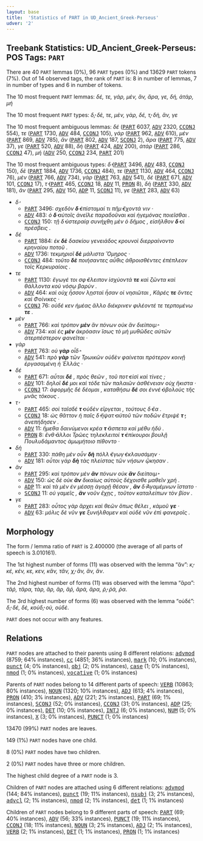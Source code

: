 ```yaml
---
layout: base
title:  'Statistics of PART in UD_Ancient_Greek-Perseus'
udver: '2'
---
```


## Treebank Statistics: UD_Ancient_Greek-Perseus: POS Tags: `PART`

There are 40 `PART` lemmas (0%), 96 `PART` types (0%) and 13629 `PART` tokens (7%).
Out of 14 observed tags, the rank of `PART` is: 8 in number of lemmas, 7 in number of types and 6 in number of tokens.

The 10 most frequent `PART` lemmas: <em>δέ, τε, γάρ, μέν, ἄν, ἄρα, γε, δή, ἀτάρ, μή</em>

The 10 most frequent `PART` types:  <em>δ̓, δὲ, τε, μὲν, γὰρ, δέ, τ̓, δὴ, ἂν, γε</em>

The 10 most frequent ambiguous lemmas: <em>δέ</em> (<tt><a href="grc_perseus-pos-PART.html">PART</a></tt> 6037, <tt><a href="grc_perseus-pos-ADV.html">ADV</a></tt> 2320, <tt><a href="grc_perseus-pos-CCONJ.html">CCONJ</a></tt> 554), <em>τε</em> (<tt><a href="grc_perseus-pos-PART.html">PART</a></tt> 1730, <tt><a href="grc_perseus-pos-ADV.html">ADV</a></tt> 484, <tt><a href="grc_perseus-pos-CCONJ.html">CCONJ</a></tt> 105), <em>γάρ</em> (<tt><a href="grc_perseus-pos-PART.html">PART</a></tt> 962, <tt><a href="grc_perseus-pos-ADV.html">ADV</a></tt> 610), <em>μέν</em> (<tt><a href="grc_perseus-pos-PART.html">PART</a></tt> 869, <tt><a href="grc_perseus-pos-ADV.html">ADV</a></tt> 785), <em>ἄν</em> (<tt><a href="grc_perseus-pos-PART.html">PART</a></tt> 802, <tt><a href="grc_perseus-pos-ADV.html">ADV</a></tt> 187, <tt><a href="grc_perseus-pos-SCONJ.html">SCONJ</a></tt> 2), <em>ἄρα</em> (<tt><a href="grc_perseus-pos-PART.html">PART</a></tt> 775, <tt><a href="grc_perseus-pos-ADV.html">ADV</a></tt> 37), <em>γε</em> (<tt><a href="grc_perseus-pos-PART.html">PART</a></tt> 520, <tt><a href="grc_perseus-pos-ADV.html">ADV</a></tt> 88), <em>δή</em> (<tt><a href="grc_perseus-pos-PART.html">PART</a></tt> 424, <tt><a href="grc_perseus-pos-ADV.html">ADV</a></tt> 200), <em>ἀτάρ</em> (<tt><a href="grc_perseus-pos-PART.html">PART</a></tt> 286, <tt><a href="grc_perseus-pos-CCONJ.html">CCONJ</a></tt> 47), <em>μή</em> (<tt><a href="grc_perseus-pos-ADV.html">ADV</a></tt> 250, <tt><a href="grc_perseus-pos-CCONJ.html">CCONJ</a></tt> 234, <tt><a href="grc_perseus-pos-PART.html">PART</a></tt> 201)

The 10 most frequent ambiguous types:  <em>δ̓</em> (<tt><a href="grc_perseus-pos-PART.html">PART</a></tt> 3496, <tt><a href="grc_perseus-pos-ADV.html">ADV</a></tt> 483, <tt><a href="grc_perseus-pos-CCONJ.html">CCONJ</a></tt> 150), <em>δὲ</em> (<tt><a href="grc_perseus-pos-PART.html">PART</a></tt> 1884, <tt><a href="grc_perseus-pos-ADV.html">ADV</a></tt> 1736, <tt><a href="grc_perseus-pos-CCONJ.html">CCONJ</a></tt> 484), <em>τε</em> (<tt><a href="grc_perseus-pos-PART.html">PART</a></tt> 1130, <tt><a href="grc_perseus-pos-ADV.html">ADV</a></tt> 464, <tt><a href="grc_perseus-pos-CCONJ.html">CCONJ</a></tt> 76), <em>μὲν</em> (<tt><a href="grc_perseus-pos-PART.html">PART</a></tt> 766, <tt><a href="grc_perseus-pos-ADV.html">ADV</a></tt> 734), <em>γὰρ</em> (<tt><a href="grc_perseus-pos-PART.html">PART</a></tt> 763, <tt><a href="grc_perseus-pos-ADV.html">ADV</a></tt> 541), <em>δέ</em> (<tt><a href="grc_perseus-pos-PART.html">PART</a></tt> 671, <tt><a href="grc_perseus-pos-ADV.html">ADV</a></tt> 101, <tt><a href="grc_perseus-pos-CCONJ.html">CCONJ</a></tt> 17), <em>τ̓</em> (<tt><a href="grc_perseus-pos-PART.html">PART</a></tt> 465, <tt><a href="grc_perseus-pos-CCONJ.html">CCONJ</a></tt> 18, <tt><a href="grc_perseus-pos-ADV.html">ADV</a></tt> 11, <tt><a href="grc_perseus-pos-PRON.html">PRON</a></tt> 8), <em>δὴ</em> (<tt><a href="grc_perseus-pos-PART.html">PART</a></tt> 330, <tt><a href="grc_perseus-pos-ADV.html">ADV</a></tt> 181), <em>ἂν</em> (<tt><a href="grc_perseus-pos-PART.html">PART</a></tt> 295, <tt><a href="grc_perseus-pos-ADV.html">ADV</a></tt> 150, <tt><a href="grc_perseus-pos-ADP.html">ADP</a></tt> 11, <tt><a href="grc_perseus-pos-SCONJ.html">SCONJ</a></tt> 11), <em>γε</em> (<tt><a href="grc_perseus-pos-PART.html">PART</a></tt> 283, <tt><a href="grc_perseus-pos-ADV.html">ADV</a></tt> 63)


* <em>δ̓</em>
  * <tt><a href="grc_perseus-pos-PART.html">PART</a></tt> 3496: <em>σχεδὸν <b>δ̓</b> ἐπίσταμαί τι πῆμ̓ ἔχοντά νιν ·</em>
  * <tt><a href="grc_perseus-pos-ADV.html">ADV</a></tt> 483: <em>ὁ <b>δ̓</b> αὐτοῖς ἀνεῖλε παραδοῦναι καὶ ἡγεμόνας ποιεῖσθαι .</em>
  * <tt><a href="grc_perseus-pos-CCONJ.html">CCONJ</a></tt> 150: <em>τῇ δ̓ ὑστεραίᾳ συνήχθη μὲν ὁ δῆμος , εἰσῆλθον <b>δ̓</b> οἱ πρέσβεις .</em>
* <em>δὲ</em>
  * <tt><a href="grc_perseus-pos-PART.html">PART</a></tt> 1884: <em>ἐκ <b>δὲ</b> δασκίου γενειάδος κρουνοὶ διερραίνοντο κρηναίου ποτοῦ .</em>
  * <tt><a href="grc_perseus-pos-ADV.html">ADV</a></tt> 1736: <em>τεκμηριοῖ <b>δὲ</b> μάλιστα Ὅμηρος ·</em>
  * <tt><a href="grc_perseus-pos-CCONJ.html">CCONJ</a></tt> 484: <em>τοῦτο <b>δὲ</b> ποιήσαντες αὖθις ἁθροισθέντες ἐπέπλεον τοῖς Κερκυραίοις .</em>
* <em>τε</em>
  * <tt><a href="grc_perseus-pos-PART.html">PART</a></tt> 1130: <em>ἔγωγέ τοι σφ̓ ἔλειπον ἰσχύοντά <b>τε</b> καὶ ζῶντα καὶ θάλλοντα κοὐ νόσῳ βαρύν .</em>
  * <tt><a href="grc_perseus-pos-ADV.html">ADV</a></tt> 464: <em>καὶ οὐχ ἧσσον λῃσταὶ ἦσαν οἱ νησιῶται , Κᾶρές <b>τε</b> ὄντες καὶ Φοίνικες ·</em>
  * <tt><a href="grc_perseus-pos-CCONJ.html">CCONJ</a></tt> 76: <em>οὐδέ κεν ἡμέας ἄλλο διέκρινεν φιλέοντέ τε τερπομένω <b>τε</b> .</em>
* <em>μὲν</em>
  * <tt><a href="grc_perseus-pos-PART.html">PART</a></tt> 766: <em>καὶ τρόπον <b>μὲν</b> ἂν πόνων οὐκ ἂν διείποιμ̓ ·</em>
  * <tt><a href="grc_perseus-pos-ADV.html">ADV</a></tt> 734: <em>καὶ ἐς <b>μὲν</b> ἀκρόασιν ἴσως τὸ μὴ μυθῶδες αὐτῶν ἀτερπέστερον φανεῖται ·</em>
* <em>γὰρ</em>
  * <tt><a href="grc_perseus-pos-PART.html">PART</a></tt> 763: <em>οὐ <b>γὰρ</b> οἶδ̓ ·</em>
  * <tt><a href="grc_perseus-pos-ADV.html">ADV</a></tt> 541: <em>πρὸ <b>γὰρ</b> τῶν Τρωικῶν οὐδὲν φαίνεται πρότερον κοινῇ ἐργασαμένη ἡ Ἑλλάς ·</em>
* <em>δέ</em>
  * <tt><a href="grc_perseus-pos-PART.html">PART</a></tt> 671: <em>αὗται <b>δέ</b> , πρὸς θεῶν , τοῦ ποτ̓ εἰσὶ καὶ τίνες ;</em>
  * <tt><a href="grc_perseus-pos-ADV.html">ADV</a></tt> 101: <em>δηλοῖ <b>δέ</b> μοι καὶ τόδε τῶν παλαιῶν ἀσθένειαν οὐχ ἥκιστα ·</em>
  * <tt><a href="grc_perseus-pos-CCONJ.html">CCONJ</a></tt> 17: <em>ἀφορμῆς δὲ δέομαι , καταθήσω <b>δέ</b> σοι ἐννέ̓ ὀβολοὺς τῆς μνᾶς τόκους .</em>
* <em>τ̓</em>
  * <tt><a href="grc_perseus-pos-PART.html">PART</a></tt> 465: <em>σοὶ ταῖσδέ <b>τ̓</b> οὐδὲν εἴργεται , τούτους δ̓ ἔα .</em>
  * <tt><a href="grc_perseus-pos-CCONJ.html">CCONJ</a></tt> 18: <em>ὡς θᾶττον ἡ παῖς δ̓ ἥψατ̓ αὐτοῦ τῶν ποδῶν ἔτριψὲ <b>τ̓</b> , ἀνεπήδησεν .</em>
  * <tt><a href="grc_perseus-pos-ADV.html">ADV</a></tt> 11: <em>ἥμεθα δαινύμενοι κρέα <b>τ̓</b> ἄσπετα καὶ μέθυ ἡδύ .</em>
  * <tt><a href="grc_perseus-pos-PRON.html">PRON</a></tt> 8: <em>ἔνθ̓ ἄλλοι Τρῶες τηλεκλειτοί <b>τ̓</b> ἐπίκουροι βουλῇ Πουλυδάμαντος ἀμωμήτοιο πίθοντο ·</em>
* <em>δὴ</em>
  * <tt><a href="grc_perseus-pos-PART.html">PART</a></tt> 330: <em>πάθη μὲν οὖν <b>δὴ</b> πόλλ̓ ἔγωγ̓ ἐκλαυσάμην ·</em>
  * <tt><a href="grc_perseus-pos-ADV.html">ADV</a></tt> 181: <em>οὗτοι γὰρ <b>δὴ</b> τὰς πλείστας τῶν νήσων ᾤκησαν .</em>
* <em>ἂν</em>
  * <tt><a href="grc_perseus-pos-PART.html">PART</a></tt> 295: <em>καὶ τρόπον μὲν <b>ἂν</b> πόνων οὐκ <b>ἂν</b> διείποιμ̓ ·</em>
  * <tt><a href="grc_perseus-pos-ADV.html">ADV</a></tt> 150: <em>ὡς δὲ οὐκ <b>ἂν</b> δικαίως αὐτοὺς δέχοισθε μαθεῖν χρή .</em>
  * <tt><a href="grc_perseus-pos-ADP.html">ADP</a></tt> 11: <em>καὶ τὰ μὲν ἐν μέσσῃ ἀγορῇ θέσαν , <b>ἂν</b> δ̓ Ἀγαμέμνων ἵστατο ·</em>
  * <tt><a href="grc_perseus-pos-SCONJ.html">SCONJ</a></tt> 11: <em>οὐ γαμεῖς , <b>ἂν</b> νοῦν ἔχῃς , τοῦτον καταλείπων τὸν βίον .</em>
* <em>γε</em>
  * <tt><a href="grc_perseus-pos-PART.html">PART</a></tt> 283: <em>οὗτος γὰρ ἄρχει καὶ θεῶν ὅπως θέλει , κἀμοῦ <b>γε</b> ·</em>
  * <tt><a href="grc_perseus-pos-ADV.html">ADV</a></tt> 63: <em>μόλις δὲ νῦν <b>γε</b> ξυνήλθομεν καὶ οὐδὲ νῦν ἐπὶ φανεροῖς .</em>

## Morphology

The form / lemma ratio of `PART` is 2.400000 (the average of all parts of speech is 3.010161).

The 1st highest number of forms (11) was observed with the lemma “ἄν”: <em>κ̓, κέ, κέν, κε, κεν, κἂν, τἂν, χ̓, ἂν, ἃν, ἄν</em>.

The 2nd highest number of forms (11) was observed with the lemma “ἄρα”: <em>τἄῤ, τἄρα, τὰρ, ἂρ, ἄρ, ἄῤ, ἄρά, ἄρα, ῥ̓, ῥά, ῥα</em>.

The 3rd highest number of forms (6) was observed with the lemma “οὐδέ”: <em>δ̓, δέ, δὲ, κοὐδ̓, οὐ, οὐδὲ</em>.

`PART` does not occur with any features.


## Relations

`PART` nodes are attached to their parents using 8 different relations: <tt><a href="grc_perseus-dep-advmod.html">advmod</a></tt> (8759; 64% instances), <tt><a href="grc_perseus-dep-cc.html">cc</a></tt> (4851; 36% instances), <tt><a href="grc_perseus-dep-mark.html">mark</a></tt> (10; 0% instances), <tt><a href="grc_perseus-dep-punct.html">punct</a></tt> (4; 0% instances), <tt><a href="grc_perseus-dep-obj.html">obj</a></tt> (2; 0% instances), <tt><a href="grc_perseus-dep-case.html">case</a></tt> (1; 0% instances), <tt><a href="grc_perseus-dep-nmod.html">nmod</a></tt> (1; 0% instances), <tt><a href="grc_perseus-dep-vocative.html">vocative</a></tt> (1; 0% instances)

Parents of `PART` nodes belong to 14 different parts of speech: <tt><a href="grc_perseus-pos-VERB.html">VERB</a></tt> (10863; 80% instances), <tt><a href="grc_perseus-pos-NOUN.html">NOUN</a></tt> (1320; 10% instances), <tt><a href="grc_perseus-pos-ADJ.html">ADJ</a></tt> (613; 4% instances), <tt><a href="grc_perseus-pos-PRON.html">PRON</a></tt> (410; 3% instances), <tt><a href="grc_perseus-pos-ADV.html">ADV</a></tt> (221; 2% instances), <tt><a href="grc_perseus-pos-PART.html">PART</a></tt> (69; 1% instances), <tt><a href="grc_perseus-pos-SCONJ.html">SCONJ</a></tt> (52; 0% instances), <tt><a href="grc_perseus-pos-CCONJ.html">CCONJ</a></tt> (31; 0% instances), <tt><a href="grc_perseus-pos-ADP.html">ADP</a></tt> (25; 0% instances), <tt><a href="grc_perseus-pos-DET.html">DET</a></tt> (10; 0% instances), <tt><a href="grc_perseus-pos-INTJ.html">INTJ</a></tt> (6; 0% instances), <tt><a href="grc_perseus-pos-NUM.html">NUM</a></tt> (5; 0% instances), <tt><a href="grc_perseus-pos-X.html">X</a></tt> (3; 0% instances), <tt><a href="grc_perseus-pos-PUNCT.html">PUNCT</a></tt> (1; 0% instances)

13470 (99%) `PART` nodes are leaves.

149 (1%) `PART` nodes have one child.

8 (0%) `PART` nodes have two children.

2 (0%) `PART` nodes have three or more children.

The highest child degree of a `PART` node is 3.

Children of `PART` nodes are attached using 6 different relations: <tt><a href="grc_perseus-dep-advmod.html">advmod</a></tt> (144; 84% instances), <tt><a href="grc_perseus-dep-punct.html">punct</a></tt> (19; 11% instances), <tt><a href="grc_perseus-dep-nsubj.html">nsubj</a></tt> (3; 2% instances), <tt><a href="grc_perseus-dep-advcl.html">advcl</a></tt> (2; 1% instances), <tt><a href="grc_perseus-dep-nmod.html">nmod</a></tt> (2; 1% instances), <tt><a href="grc_perseus-dep-det.html">det</a></tt> (1; 1% instances)

Children of `PART` nodes belong to 9 different parts of speech: <tt><a href="grc_perseus-pos-PART.html">PART</a></tt> (69; 40% instances), <tt><a href="grc_perseus-pos-ADV.html">ADV</a></tt> (56; 33% instances), <tt><a href="grc_perseus-pos-PUNCT.html">PUNCT</a></tt> (19; 11% instances), <tt><a href="grc_perseus-pos-CCONJ.html">CCONJ</a></tt> (18; 11% instances), <tt><a href="grc_perseus-pos-NOUN.html">NOUN</a></tt> (3; 2% instances), <tt><a href="grc_perseus-pos-ADJ.html">ADJ</a></tt> (2; 1% instances), <tt><a href="grc_perseus-pos-VERB.html">VERB</a></tt> (2; 1% instances), <tt><a href="grc_perseus-pos-DET.html">DET</a></tt> (1; 1% instances), <tt><a href="grc_perseus-pos-PRON.html">PRON</a></tt> (1; 1% instances)

